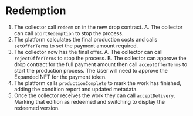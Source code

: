 # Redemption

1. The collector call `redeem` on in the new drop contract.
   A. The collector can call `abortRedemption` to stop the process.
2. The platform calculates the final production costs and calls `setOfferTerms` to set the payment amount required.
3. The collector now has the final offer.
   A. The collector can call `rejectOfferTerms` to stop the process.
   B. The collector can approve the drop contract for the full payment amount then call `acceptOfferTerms` to start the production process. The User will need to approve the Expanded NFT for the payment token.
4. The platform calls `productionComplete` to mark the work has finished, adding the condition report and updated metadata.
5. Once the collector receives the work they can call `acceptDelivery`. Marking that edition as redeemed and switching to display the redeemed version.
